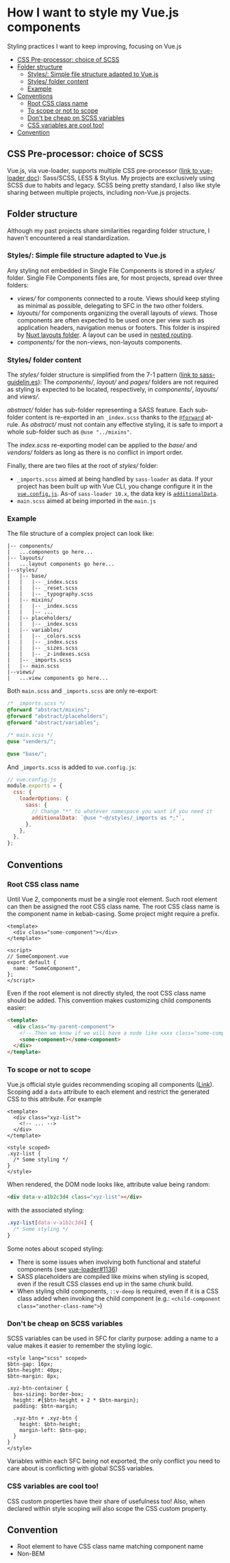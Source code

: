 # How I want to style my Vue.js components <!-- omit in toc -->

Styling practices I want to keep improving, focusing on Vue.js

- [CSS Pre-processor: choice of SCSS](#css-pre-processor-choice-of-scss)
- [Folder structure](#folder-structure)
  - [Styles/: Simple file structure adapted to Vue.js](#styles-simple-file-structure-adapted-to-vuejs)
  - [Styles/ folder content](#styles-folder-content)
  - [Example](#example)
- [Conventions](#conventions)
  - [Root CSS class name](#root-css-class-name)
  - [To scope or not to scope](#to-scope-or-not-to-scope)
  - [Don't be cheap on SCSS variables](#dont-be-cheap-on-scss-variables)
  - [CSS variables are cool too!](#css-variables-are-cool-too)
- [Convention](#convention)

## CSS Pre-processor: choice of SCSS

Vue.js, via vue-loader, supports multiple CSS pre-processor ([link to vue-loader doc](https://vue-loader.vuejs.org/guide/pre-processors.html)): Sass/SCSS, LESS & Stylus. My projects are exclusively using SCSS due to habits and legacy. SCSS being pretty standard, I also like style sharing between multiple projects, including non-Vue.js projects.

## Folder structure

Although my past projects share similarities regarding folder structure, I haven't encountered a real standardization.

### Styles/: Simple file structure adapted to Vue.js

Any styling not embedded in Single File Components is stored in a _styles/_ folder. Single File Components files are, for most projects, spread over three folders:

- _views/_ for components connected to a route. Views should keep styling as minimal as possible, delegating to SFC in the two other folders.
- _layouts/_ for components organizing the overall layouts of _views_. Those components are often expected to be used once per view such as application headers, navigation menus or footers. This folder is inspired by [Nuxt layouts folder](https://nuxtjs.org/docs/2.x/directory-structure/layouts). A layout can be used in [nested routing](https://router.vuejs.org/guide/essentials/nested-routes.html).
- _components/_ for the non-views, non-layouts components.

### Styles/ folder content

The _styles/_ folder structure is simplified from the 7-1 pattern ([link to sass-guidelin.es](https://sass-guidelin.es/#the-7-1-pattern)): The _components/_, _layout/_ and _pages/_ folders are not required as styling is expected to be located, respectively, in _components/_, _layouts/_ and _views/_.

_abstract/_ folder has sub-folder representing a SASS feature. Each sub-folder content is re-exported in an `_index.scss` thanks to the [`@forward`](https://sass-lang.com/documentation/at-rules/forward) at-rule. As _abstract/_ must not contain any effective styling, it is safe to import a whole sub-folder such as `@use "../mixins"`.

The _index.scss_ re-exporting model can be applied to the _base/_ and _vendors/_ folders as long as there is no conflict in import order.

Finally, there are two files at the root of _styles/_ folder:

- `_imports.scss` aimed at being handled by `sass-loader` as data. If your project has been built up with Vue CLI, you change configure it in the [`vue.config.js`](https://cli.vuejs.org/config/#css-loaderoptions). As-of `sass-loader 10.x`, the data key is [`additionalData`](https://webpack.js.org/loaders/sass-loader/#additionaldata).
- `main.scss` aimed at being imported in the `main.js`

### Example

The file structure of a complex project can look like:

```
|-- components/
|   ...components go here...
|-- layouts/
|   ...layout components go here...
|--styles/
|   |-- base/
|   |   |-- _index.scss
|   |   |-- _reset.scss
|   |   |-- _typography.scss
|   |-- mixins/
|   |   |-- _index.scss
|   |   |-- ...
|   |-- placeholders/
|   |   |-- _index.scss
|   |-- variables/
|   |   |-- _colors.scss
|   |   |-- _index.scss
|   |   |-- _sizes.scss
|   |   |-- _z-indexes.scss
|   |-- _imports.scss
|   |-- main.scss
|--views/
|   ...view components go here...
```

Both `main.scss` and `_imports.scss` are only re-export:

```css
/* _imports.scss */
@forward "abstract/mixins";
@forward "abstract/placeholders";
@forward "abstract/variables";

/* main.scss */
@use "venders/";

@use "base/";
```

And `_imports.scss` is added to `vue.config.js`:

```js
// vue.config.js
module.exports = {
  css: {
    loaderOptions: {
      sass: {
        // Change "*" to whatever namespace you want if you need it
        additionalData: `@use "~@/styles/_imports as *;"`,
      },
    },
  },
};
```

## Conventions

### Root CSS class name

Until Vue 2, components must be a single root element. Such root element can then be assigned the root CSS class name. The root CSS class name is the component name in kebab-casing. Some project might require a prefix.

```vue
<template>
  <div class="some-component"></div>
</template>

<script>
// SomeComponent.vue
export default {
  name: "SomeComponent",
};
</script>
```

Even if the root element is not directly styled, the root CSS class name should be added. This convention makes customizing child components easier:

```html
<template>
  <div class="my-parent-component">
    <!-- Then we know if we will have a node like <xxx class="some-component"> here -->
    <some-component></some-component>
  </div>
</template>
```

### To scope or not to scope

Vue.js official style guides recommending scoping all components ([Link](https://vuejs.org/v2/style-guide/#Component-style-scoping-essential)). Scoping add a `data` attribute to each element and restrict the generated CSS to this attribute. For example

```vue
<template>
  <div class="xyz-list">
    <!-- ... -->
  </div>
</template>

<style scoped>
.xyz-list {
  /* Some styling */
}
</style>
```

When rendered, the DOM node looks like, attribute value being random:

```html
<div data-v-a1b2c3d4 class="xyz-list"></div>
```

with the associated styling:

```css
.xyz-list[data-v-a1b2c3d4] {
  /* Some styling */
}
```

Some notes about scoped styling:

- There is some issues when involving both functional and stateful components (see [vue-loader#1136](https://github.com/vuejs/vue-loader/issues/1136))
- SASS placeholders are compiled like mixins when styling is scoped, even if the result CSS classes end up in the same chunk build.
- When styling child components, `::v-deep` is required, even if it is a CSS class added when invoking the child component (e.g.: `<child-component class="another-class-name">`)

### Don't be cheap on SCSS variables

SCSS variables can be used in SFC for clarity purpose: adding a name to a value makes it easier to remember the styling logic.

```vue
<style lang="scss" scoped>
$btn-gap: 16px;
$btn-height: 40px;
$btn-margin: 8px;

.xyz-btn-container {
  box-sizing: border-box;
  height: #{$btn-height + 2 * $btn-margin};
  padding: $btn-margin;

  .xyz-btn + .xyz-btn {
    height: $btn-height;
    margin-left: $btn-gap;
  }
}
</style>
```

Variables within each SFC being not exported, the only conflict you need to care about is conflicting with global SCSS variables.

### CSS variables are cool too!

CSS custom properties have their share of usefulness too! Also, when declared within style scoping will also scope the CSS custom property.

## Convention

- Root element to have CSS class name matching component name
- Non-BEM
